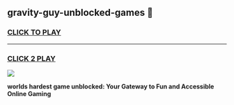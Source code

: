 
## gravity-guy-unblocked-games 👋
<h3>
<a href="https://premium.freeplayer.one?title=gravity-guy-unblocked-games&ref=14F">CLICK TO PLAY</a></h3>
<hr>

<h3>
<a href="https://premium.freeplayer.one?title=gravity-guy-unblocked-games&ref=14F">CLICK 2 PLAY</a>
  
</h3>

<a href="https://premium.freeplayer.one?title=gravity-guy-unblocked-games&ref=12F/"><img src="https://clearcache.store/games.png"></a>


**worlds hardest game unblocked: Your Gateway to Fun and Accessible Online Gaming**
